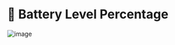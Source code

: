 # 🔋 Battery Level Percentage
![image](https://user-images.githubusercontent.com/58635762/176350323-00e33900-a90e-40a5-a95e-10e50f0ded2a.png)
